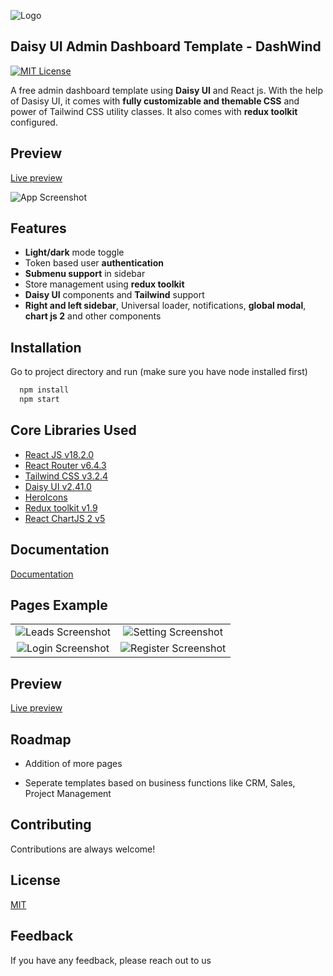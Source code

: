 
![Logo](https://ik.imagekit.io/vu5t8xb15vzcx/tr:h-100/android-chrome-512x512_EiumvYoXeA.png?ik-sdk-version=javascript-1.4.3&updatedAt=1669548997842)

## Daisy UI Admin Dashboard Template - DashWind 
[![MIT License](https://img.shields.io/badge/License-MIT-green.svg)](https://choosealicense.com/licenses/mit/)

A free admin dashboard template using **Daisy UI** and React js. With the help of Dasisy UI, it comes with **fully customizable and themable CSS** and power of Tailwind CSS utility classes. It also comes with **redux toolkit** configured.


## Preview

[Live preview](https://tailwind-dashboard-template-dashwind.vercel.app/)


![App Screenshot](https://ik.imagekit.io/vu5t8xb15vzcx/Screenshot_2023-01-20_at_12.36.43_PM_UUUlT44mZS.png?ik-sdk-version=javascript-1.4.3&updatedAt=1674198435625)




## Features

- **Light/dark** mode toggle
- Token based user **authentication**
- **Submenu support** in sidebar
- Store management using **redux toolkit**
- **Daisy UI** components and **Tailwind** support
- **Right and left sidebar**, Universal loader, notifications, **global modal**, **chart js 2**  and other components


## Installation

Go to project directory and run (make sure you have node installed first)

```bash
  npm install
  npm start
```
    
## Core Libraries Used

- [React JS v18.2.0](https://reactjs.org/)
- [React Router v6.4.3](https://reactrouter.com/en/main)
- [Tailwind CSS v3.2.4](https://tailwindcss.com/)
- [Daisy UI v2.41.0](https://daisyui.com/)
- [HeroIcons](https://heroicons.com/)
- [Redux toolkit v1.9](https://redux-toolkit.js.org/)
- [React ChartJS 2 v5](https://react-chartjs-2.js.org/)

## Documentation

[Documentation](https://tailwind-dashboard-template-dashwind.vercel.app/documentation)

## Pages Example

|                          |                               |
:-------------------------:|:-------------------------:
![Leads Screenshot](https://ik.imagekit.io/vu5t8xb15vzcx/Screenshot_2023-01-20_at_12.41.27_PM_yGQFBCJPNA.png?ik-sdk-version=javascript-1.4.3&updatedAt=1674198696439) | ![Setting Screenshot](https://ik.imagekit.io/vu5t8xb15vzcx/Screenshot_2023-01-20_at_12.43.25_PM_xZBThuZdU.png?ik-sdk-version=javascript-1.4.3&updatedAt=1674198832089) 
![Login Screenshot](https://ik.imagekit.io/vu5t8xb15vzcx/Screenshot_2023-01-20_at_12.42.50_PM_OahsZofhp.png?ik-sdk-version=javascript-1.4.3&updatedAt=1674198831699) | ![Register Screenshot](https://ik.imagekit.io/vu5t8xb15vzcx/Screenshot_2023-01-20_at_12.43.00_PM_1fkpMRG90.png?ik-sdk-version=javascript-1.4.3&updatedAt=1674198831908)





## Preview

[Live preview](https://tailwind-dashboard-template-dashwind.vercel.app/)


## Roadmap

- Addition of more pages

- Seperate templates based on business functions like CRM, Sales, Project Management


## Contributing

Contributions are always welcome!

## License

[MIT](https://choosealicense.com/licenses/mit/)

## Feedback

If you have any feedback, please reach out to us

